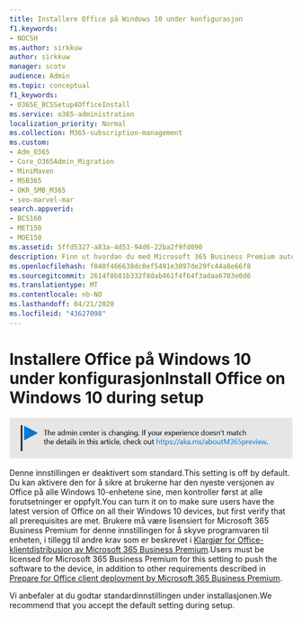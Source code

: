 ```yaml
---
title: Installere Office på Windows 10 under konfigurasjon
f1.keywords:
- NOCSH
ms.author: sirkkuw
author: sirkkuw
manager: scotv
audience: Admin
ms.topic: conceptual
f1_keywords:
- O365E_BCSSetup4OfficeInstall
ms.service: o365-administration
localization_priority: Normal
ms.collection: M365-subscription-management
ms.custom:
- Adm_O365
- Core_O365Admin_Migration
- MiniMaven
- MSB365
- OKR_SMB_M365
- seo-marvel-mar
search.appverid:
- BCS160
- MET150
- MOE150
ms.assetid: 5ffd5327-a83a-4d53-94d6-22ba2f9fd090
description: Finn ut hvordan du med Microsoft 365 Business Premium automatisk kan kontrollere at brukerne har den nyeste versjonen av Office på alle Windows 10-enhetene sine.
ms.openlocfilehash: f040f466638dc0ef5491e3097de29fc44a8e66f8
ms.sourcegitcommit: 2614f8b81b332f8dab461f4f64f3adaa6703e0d6
ms.translationtype: MT
ms.contentlocale: nb-NO
ms.lasthandoff: 04/21/2020
ms.locfileid: "43627098"
---
```

# <a name="install-office-on-windows-10-during-setup"></a><span data-ttu-id="5eafb-103">Installere Office på Windows 10 under konfigurasjon</span><span class="sxs-lookup"><span data-stu-id="5eafb-103">Install Office on Windows 10 during setup</span></span>

![Banner som https://aka.ms/aboutM365previewpeker til .](../media/m365admincenterchanging.png)

<span data-ttu-id="5eafb-105">Denne innstillingen er deaktivert som standard.</span><span class="sxs-lookup"><span data-stu-id="5eafb-105">This setting is off by default.</span></span> <span data-ttu-id="5eafb-106">Du kan aktivere den for å sikre at brukerne har den nyeste versjonen av Office på alle Windows 10-enhetene sine, men kontroller først at alle forutsetninger er oppfylt.</span><span class="sxs-lookup"><span data-stu-id="5eafb-106">You can turn it on to make sure users have the latest version of Office on all their Windows 10 devices, but first verify that all prerequisites are met.</span></span> <span data-ttu-id="5eafb-107">Brukere må være lisensiert for Microsoft 365 Business Premium for denne innstillingen for å skyve programvaren til enheten, i tillegg til andre krav som er beskrevet i [Klargjør for Office-klientdistribusjon av Microsoft 365 Business Premium](prepare-for-office-client-deployment.md).</span><span class="sxs-lookup"><span data-stu-id="5eafb-107">Users must be licensed for Microsoft 365 Business Premium for this setting to push the software to the device, in addition to other requirements described in [Prepare for Office client deployment by Microsoft 365 Business Premium](prepare-for-office-client-deployment.md).</span></span>
  
<span data-ttu-id="5eafb-108">Vi anbefaler at du godtar standardinnstillingen under installasjonen.</span><span class="sxs-lookup"><span data-stu-id="5eafb-108">We recommend that you accept the default setting during setup.</span></span>
